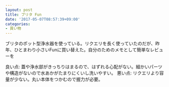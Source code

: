 ```yaml
---
layout: post
title: ブリタ Fun
date: '2017-05-07T08:57:39+09:00'
categories:
- 買い物
---
```


ブリタのポット型浄水器を使っている。リクエリを長く使っていたのだが、昨年、ひとまわり小さいFunに買い替えた。自分のためのメモとして簡単なレビューを

良い点: 蓋や浄水部がきっちりはまるので、はずれる心配がない。細かいパーツや構造がないので水あかがたまりにくいし洗いやすい。
悪い点: リクエリより容量が少ない。丸い本体をつかむので握力が必要。



